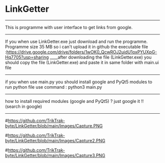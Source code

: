 # LinkGetter
________________________________________________________________________________
This is programme with user interface to get links from google.
_______________________________________________________________________________
If you when use LinkGetter.exe just download and run the programme.
Programme size 35 MB so i can't upload it in github
the executable file :https://drive.google.com/drive/folders/1wOK0_QcwROJ2uidU1oxPYUXpG-Hq7705?usp=sharing ____after downloading the file (LinkGetter.exe) you should
copy the file (LinkGetter.exe) and paste it in same folder with main.ui  file
_______________________
if you when use main.py you should install google and PyQt5 modules 
to run python file use command : 
python3 main.py
________________________________________________________________________________
how to install required modules (google and PyQt5) ?
just google it !! (search in google)
_________________________________________________________________________________
#https://github.com/TrikTrak-byte/LinkGetter/blob/main/Images/Capture.PNG

#https://github.com/TrikTrak-byte/LinkGetter/blob/main/Images/Capture2.PNG

#https://github.com/TrikTrak-byte/LinkGetter/blob/main/Images/Capture3.PNG
